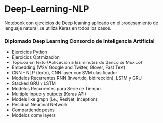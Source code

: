 # Deep-Learning-NLP
Notebook con ejercicios de Deep learning aplicado en el procesamiento de lenguaje natural, se utiliza Keras en todos los casos.

 ### Diplomado Deep Learning Consorcio de Inteligencia Artificial 
 * Ejercicios Python
 * Ejercicios Optimización
 * Tópicos en texto (Aplicación a las minutas de Banco de México)
 * Embedding (W2V Google and Twitter, Glover, Fast Text)
 * CNN - NLP (texto), CNN layer con SVM clasificador
 * Modelos Recurrentes RNN (invertido, bidirección), LSTM y GRU
 * Stacked GRU y LSTM
 * Modelos Recurrentes para Serie de Tiempo
 * Multiple inputs y outputs (Keras API)
 * Models like graph (i.e., ResNet, Inception)
 * Residual Neuronal Network
 * Compartiendo pesos
 * Modelos como layers
